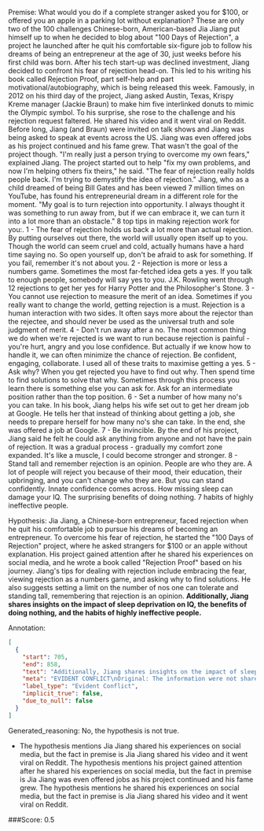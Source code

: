 
Premise:
What would you do if a complete stranger asked you for $100, or offered you an apple in a parking lot without explanation? These are only two of the 100 challenges Chinese-born, American-based Jia Jiang put himself up to when he decided to blog about "100 Days of Rejection", a project he launched after he quit his comfortable six-figure job to follow his dreams of being an entrepreneur at the age of 30, just weeks before his first child was born. After his tech start-up was declined investment, Jiang decided to confront his fear of rejection head-on. This led to his writing his book called Rejection Proof, part self-help and part motivational/autobiography, which is being released this week. Famously, in 2012 on his third day of the project, Jiang asked Austin, Texas, Krispy Kreme manager (Jackie Braun) to make him five interlinked donuts to mimic the Olympic symbol. To his surprise, she rose to the challenge and his rejection request faltered. He shared his video and it went viral on Reddit. Before long, Jiang (and Braun) were invited on talk shows and Jiang was being asked to speak at events across the US. Jiang was even offered jobs as his project continued and his fame grew. That wasn't the goal of the project though. "I'm really just a person trying to overcome my own fears," explained Jiang. The project started out to help "fix my own problems, and now I'm helping others fix theirs," he said. "The fear of rejection really holds people back. I'm trying to demystify the idea of rejection." Jiang, who as a child dreamed of being Bill Gates and has been viewed 7 million times on YouTube, has found his entrepreneurial dream in a different role for the moment. "My goal is to turn rejection into opportunity. I always thought it was something to run away from, but if we can embrace it, we can turn it into a lot more than an obstacle." 8 top tips in making rejection work for you:. 1 - The fear of rejection holds us back a lot more than actual rejection. By putting ourselves out there, the world will usually open itself up to you. Though the world can seem cruel and cold, actually humans have a hard time saying no. So open yourself up, don't be afraid to ask for something. If you fail, remember it's not about you. 2 -  Rejection is more or less a numbers game. Sometimes the most far-fetched idea gets a yes. If you talk to enough people, somebody will say yes to you. J.K. Rowling went through 12 rejections to get her yes for Harry Potter and the Philosopher's Stone. 3 - You cannot use rejection to measure the merit of an idea. Sometimes if you really want to change the world, getting rejection is a must. Rejection is a human interaction with two sides. It often says more about the rejector than the rejectee, and should never be used as the universal truth and sole judgment of merit. 4 - Don't run away after a no. The most common thing we do when we're rejected is we want to run because rejection is painful - you're hurt, angry and you lose confidence. But actually if we know how to handle it, we can often minimize the chance of rejection. Be confident, engaging, collaborate. I used all of these traits to maximise getting a yes. 5 - Ask why? When you get rejected you have to find out why. Then spend time to find solutions to solve that why. Sometimes through this process you learn there is something else you can ask for. Ask for an intermediate position rather than the top position. 6 - Set a number of how many no's you can take. In his book, Jiang helps his wife set out to get her dream job at Google. He tells her that instead of thinking about getting a job, she needs to prepare herself for how many no's she can take.  In the end, she was offered a job at Google. 7 - Be invincible. By the end of his project, Jiang said he felt he could ask anything from anyone and not have the pain of rejection. It was a gradual process - gradually my comfort zone expanded. It's like a muscle, I could become stronger and stronger. 8 - Stand tall and remember rejection is an opinion. People are who they are. A lot of people will reject you because of their mood, their education, their upbringing, and you can't change who they are. But you can stand confidently. Innate confidence comes across. How missing sleep can damage your IQ. The surprising benefits of doing nothing. 7 habits of highly ineffective people.


Hypothesis:
Jia Jiang, a Chinese-born entrepreneur, faced rejection when he quit his comfortable job to pursue his dreams of becoming an entrepreneur. To overcome his fear of rejection, he started the "100 Days of Rejection" project, where he asked strangers for $100 or an apple without explanation. His project gained attention after he shared his experiences on social media, and he wrote a book called "Rejection Proof" based on his journey. Jiang's tips for dealing with rejection include embracing the fear, viewing rejection as a numbers game, and asking why to find solutions. He also suggests setting a limit on the number of nos one can tolerate and standing tall, remembering that rejection is an opinion. **Additionally, Jiang shares insights on the impact of sleep deprivation on IQ, the benefits of doing nothing, and the habits of highly ineffective people.**

Annotation:
```json
[
  {
    "start": 705,
    "end": 858,
    "text": "Additionally, Jiang shares insights on the impact of sleep deprivation on IQ, the benefits of doing nothing, and the habits of highly ineffective people.",
    "meta": "EVIDENT CONFLICT\nOriginal: The information were not shared by Jia Jiang.\nGenerative: \"Jiang shares insights on the impact of sleep... habits of highly ineffective people.\"",
    "label_type": "Evident Conflict",
    "implicit_true": false,
    "due_to_null": false
  }
]
```

Generated_reasoning:
No, the hypothesis is not true. 
- The hypothesis mentions Jia Jiang shared his experiences on social media, but the fact in premise is Jia Jiang shared his video and it went viral on Reddit. The hypothesis mentions his project gained attention after he shared his experiences on social media, but the fact in premise is Jia Jiang was even offered jobs as his project continued and his fame grew. The hypothesis mentions he shared his experiences on social media, but the fact in premise is Jia Jiang shared his video and it went viral on Reddit.

###Score:
0.5
